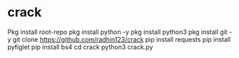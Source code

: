 # crack

Pkg install root-repo
pkg install python -y
pkg install python3
pkg install git -y
git clone https://github.com/radhin123/crack
pip install requests
pip install pyfiglet
pip install bs4
cd crack
python3 crack.py
